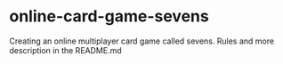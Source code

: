 # online-card-game-sevens
Creating an online multiplayer card game called sevens. Rules and more description in the README.md
